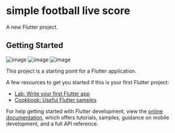 # simple football live score

A new Flutter project.

## Getting Started

![image](https://github.com/moniruzzaman76/simple-football-live-score-app-/assets/107347380/46ab4f67-ff1e-4997-b061-97ba9bd2a646)
![image](https://github.com/moniruzzaman76/simple-football-live-score-app-/assets/107347380/d7cde4d0-5a9b-4efb-a90c-b455bfb3288b)
![image](https://github.com/moniruzzaman76/simple-football-live-score-app-/assets/107347380/ab58cacb-07d1-4734-b2f7-c4001289a02b)








This project is a starting point for a Flutter application.

A few resources to get you started if this is your first Flutter project:

- [Lab: Write your first Flutter app](https://docs.flutter.dev/get-started/codelab)
- [Cookbook: Useful Flutter samples](https://docs.flutter.dev/cookbook)

For help getting started with Flutter development, view the
[online documentation](https://docs.flutter.dev/), which offers tutorials,
samples, guidance on mobile development, and a full API reference.
